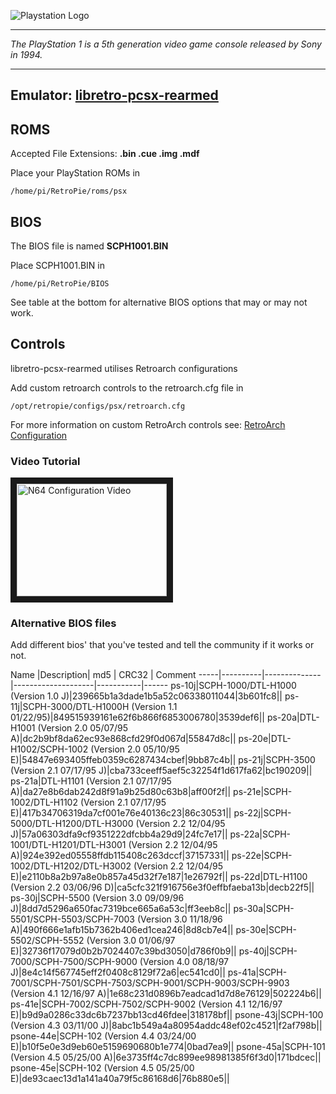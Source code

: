 ![Playstation Logo](http://images.scroll.com.tr/2013/11/PlayStation-1-Logo.png)

***
_The PlayStation 1 is a 5th generation video game console released by Sony in 1994._

***
## Emulator: [libretro-pcsx-rearmed](https://github.com/libretro/pcsx_rearmed)

## ROMS
Accepted File Extensions: **.bin .cue .img .mdf**

Place your PlayStation ROMs in 
```
/home/pi/RetroPie/roms/psx
````

## BIOS

The BIOS file is named **SCPH1001.BIN**

Place SCPH1001.BIN in
```
/home/pi/RetroPie/BIOS
```
See table at the bottom for alternative BIOS options that may or may not work.

## Controls

libretro-pcsx-rearmed utilises Retroarch configurations

Add custom retroarch controls to the retroarch.cfg file in
```shell
/opt/retropie/configs/psx/retroarch.cfg
```
For more information on custom RetroArch controls see: [RetroArch Configuration](https://github.com/petrockblog/RetroPie-Setup/wiki/RetroArch-Configuration)

### Video Tutorial
<a href="https://www.youtube.com/watch?v=r6-VOCyDoTc
" target="_blank"><img src="https://i.ytimg.com/vi_webp/r6-VOCyDoTc/mqdefault.webp" 
alt="N64 Configuration Video" width="240" height="180" border="10" /></a>
### Alternative BIOS files

Add different bios' that you've tested and tell the community if it works or not.

Name |Description| md5          |        CRC32       | Comment
-----|----------|--------------|--------------------|-----------|------
ps-10j|SCPH-1000/DTL-H1000 (Version 1.0 J)|239665b1a3dade1b5a52c06338011044|3b601fc8||
ps-11j|SCPH-3000/DTL-H1000H (Version 1.1 01/22/95)|849515939161e62f6b866f6853006780|3539def6||
ps-20a|DTL-H1001 (Version 2.0 05/07/95 A)|dc2b9bf8da62ec93e868cfd29f0d067d|55847d8c||
ps-20e|DTL-H1002/SCPH-1002 (Version 2.0 05/10/95 E)|54847e693405ffeb0359c6287434cbef|9bb87c4b||
ps-21j|SCPH-3500 (Version 2.1 07/17/95 J)|cba733ceeff5aef5c32254f1d617fa62|bc190209||
ps-21a|DTL-H1101 (Version 2.1 07/17/95 A)|da27e8b6dab242d8f91a9b25d80c63b8|aff00f2f||
ps-21e|SCPH-1002/DTL-H1102 (Version 2.1 07/17/95 E)|417b34706319da7cf001e76e40136c23|86c30531||
ps-22j|SCPH-5000/DTL-H1200/DTL-H3000 (Version 2.2 12/04/95 J)|57a06303dfa9cf9351222dfcbb4a29d9|24fc7e17||
ps-22a|SCPH-1001/DTL-H1201/DTL-H3001 (Version 2.2 12/04/95 A)|924e392ed05558ffdb115408c263dccf|37157331||
ps-22e|SCPH-1002/DTL-H1202/DTL-H3002 (Version 2.2 12/04/95 E)|e2110b8a2b97a8e0b857a45d32f7e187|1e26792f||
ps-22d|DTL-H1100 (Version 2.2 03/06/96 D)|ca5cfc321f916756e3f0effbfaeba13b|decb22f5||
ps-30j|SCPH-5500 (Version 3.0 09/09/96 J)|8dd7d5296a650fac7319bce665a6a53c|ff3eeb8c||
ps-30a|SCPH-5501/SCPH-5503/SCPH-7003 (Version 3.0 11/18/96 A)|490f666e1afb15b7362b406ed1cea246|8d8cb7e4||
ps-30e|SCPH-5502/SCPH-5552 (Version 3.0 01/06/97 E)|32736f17079d0b2b7024407c39bd3050|d786f0b9||
ps-40j|SCPH-7000/SCPH-7500/SCPH-9000 (Version 4.0 08/18/97 J)|8e4c14f567745eff2f0408c8129f72a6|ec541cd0||
ps-41a|SCPH-7001/SCPH-7501/SCPH-7503/SCPH-9001/SCPH-9003/SCPH-9903 (Version 4.1 12/16/97 A)|1e68c231d0896b7eadcad1d7d8e76129|502224b6||
ps-41e|SCPH-7002/SCPH-7502/SCPH-9002 (Version 4.1 12/16/97 E)|b9d9a0286c33dc6b7237bb13cd46fdee|318178bf||
psone-43j|SCPH-100 (Version 4.3 03/11/00 J)|8abc1b549a4a80954addc48ef02c4521|f2af798b||
psone-44e|SCPH-102 (Version 4.4 03/24/00 E)|b10f5e0e3d9eb60e5159690680b1e774|0bad7ea9||
psone-45a|SCPH-101 (Version 4.5 05/25/00 A)|6e3735ff4c7dc899ee98981385f6f3d0|171bdcec||
psone-45e|SCPH-102 (Version 4.5 05/25/00 E)|de93caec13d1a141a40a79f5c86168d6|76b880e5||